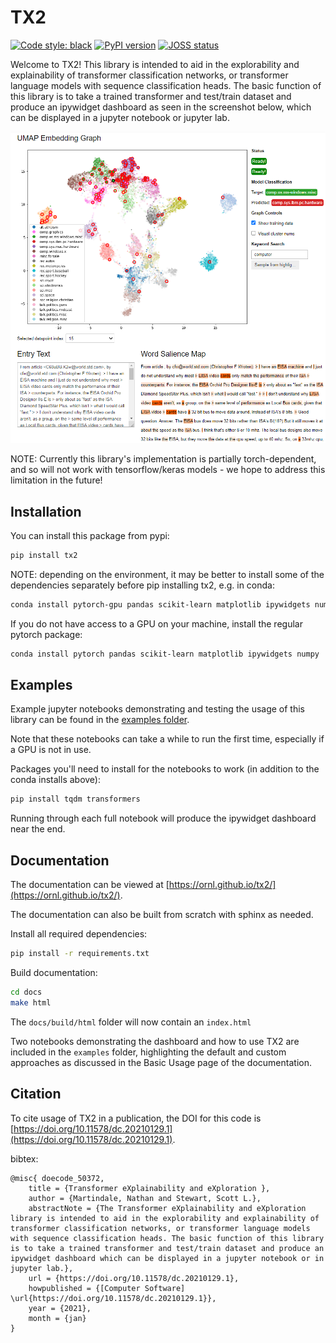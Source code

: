 # TX2

[![Code style: black](https://img.shields.io/badge/code%20style-black-000000.svg)](https://github.com/psf/black)
[![PyPI version](https://badge.fury.io/py/tx2.svg)](https://badge.fury.io/py/tx2)
[![JOSS status](https://joss.theoj.org/papers/b7c161917e5a31af052a597bf98f0e94/status.svg)](https://joss.theoj.org/papers/b7c161917e5a31af052a597bf98f0e94)

Welcome to TX2! This library is intended to aid in the explorability and explainability of
transformer classification networks, or transformer language models with sequence classification
heads. The basic function of this library is to take a trained transformer and
test/train dataset and produce an ipywidget dashboard as seen in the screenshot below,
which can be displayed in a jupyter notebook or jupyter lab.

![screenshot]( https://raw.githubusercontent.com/ORNL/tx2/master/docs/source/screenshot.png)

NOTE: Currently this library's implementation is partially torch-dependent, and so will
not work with tensorflow/keras models - we hope to address this limitation in the future!

## Installation

You can install this package from pypi:

```bash
pip install tx2
```

NOTE: depending on the environment, it may be better to install some of the dependencies separately before
pip installing tx2, e.g. in conda:
```bash
conda install pytorch-gpu pandas scikit-learn matplotlib ipywidgets numpy
```

If you do not have access to a GPU on your machine, install the regular pytorch
package:
```bash
conda install pytorch pandas scikit-learn matplotlib ipywidgets numpy
```

## Examples

Example jupyter notebooks demonstrating and testing the usage of this library can be
found in the [examples
folder](https://github.com/ORNL/tx2/tree/master/examples).

Note that these notebooks can take a while to run the first time, especially
if a GPU is not in use.

Packages you'll need to install for the notebooks to work (in addition to the
conda installs above):

```bash
pip install tqdm transformers 
```

Running through each full notebook will produce the ipywidget dashboard near the
end.

## Documentation

The documentation can be viewed at [https://ornl.github.io/tx2/](https://ornl.github.io/tx2/).

The documentation can also be built from scratch with sphinx as needed.

Install all required dependencies: 
```bash
pip install -r requirements.txt
```

Build documentation:

```bash
cd docs
make html
```

The `docs/build/html` folder will now contain an `index.html`

Two notebooks demonstrating the dashboard and how to use TX2 are included
in the `examples` folder, highlighting the default and custom approaches
as discussed in the Basic Usage page of the documentation.

## Citation

To cite usage of TX2 in a publication, the DOI for this code is [https://doi.org/10.11578/dc.20210129.1](https://doi.org/10.11578/dc.20210129.1).

bibtex: 
```
@misc{ doecode_50372,
    title = {Transformer eXplainability and eXploration },
    author = {Martindale, Nathan and Stewart, Scott L.},
    abstractNote = {The Transformer eXplainability and eXploration library is intended to aid in the explorability and explainability of transformer classification networks, or transformer language models with sequence classification heads. The basic function of this library is to take a trained transformer and test/train dataset and produce an ipywidget dashboard which can be displayed in a jupyter notebook or in jupyter lab.},
    url = {https://doi.org/10.11578/dc.20210129.1},
    howpublished = {[Computer Software] \url{https://doi.org/10.11578/dc.20210129.1}},
    year = {2021},
    month = {jan}
}
```
